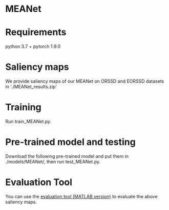 # MEANet
# Requirements
python 3.7 + pytorch 1.9.0
# Saliency maps
We provide saliency maps of our MEANet on ORSSD and EORSSD datasets in './MEANet_results.zip'
# Training
Run train_MEANet.py.
# Pre-trained model and testing
Download the following pre-trained model and put them in ./models/MEANet/, then run test_MEANet.py.
# Evaluation Tool
You can use the [evaluation tool (MATLAB version)](https://github.com/MathLee/MatlabEvaluationTools) to evaluate the above saliency maps.
